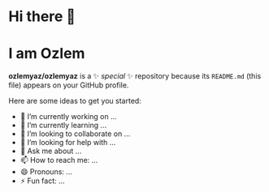 <h1>   Hi there 👋 </h1>
<h1> I am Ozlem </h1>
 <a target="_blank" href="https://www.linkedin.com/feed/" My LINKEDIN profile></a>



**ozlemyaz/ozlemyaz** is a ✨ _special_ ✨ repository because its `README.md` (this file) appears on your GitHub profile.

Here are some ideas to get you started:

- 🔭 I’m currently working on ...
- 🌱 I’m currently learning ...
- 👯 I’m looking to collaborate on ...
- 🤔 I’m looking for help with ...
- 💬 Ask me about ...
- 📫 How to reach me: ...
- 😄 Pronouns: ...
- ⚡ Fun fact: ...

